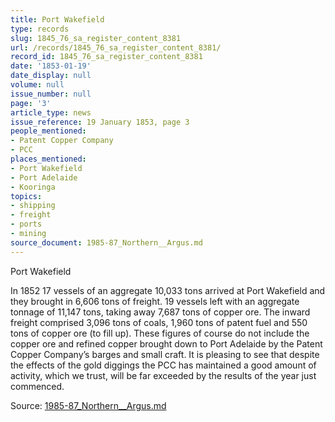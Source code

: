 ```yaml
---
title: Port Wakefield
type: records
slug: 1845_76_sa_register_content_8381
url: /records/1845_76_sa_register_content_8381/
record_id: 1845_76_sa_register_content_8381
date: '1853-01-19'
date_display: null
volume: null
issue_number: null
page: '3'
article_type: news
issue_reference: 19 January 1853, page 3
people_mentioned:
- Patent Copper Company
- PCC
places_mentioned:
- Port Wakefield
- Port Adelaide
- Kooringa
topics:
- shipping
- freight
- ports
- mining
source_document: 1985-87_Northern__Argus.md
---
```


Port Wakefield

In 1852 17 vessels of an aggregate 10,033 tons arrived at Port Wakefield and they brought in 6,606 tons of freight.  19 vessels left with an aggregate tonnage of 11,147 tons, taking away 7,687 tons of copper ore.  The inward freight comprised 3,096 tons of coals, 1,960 tons of patent fuel and 550 tons of copper ore (to fill up).  These figures of course do not include the copper ore and refined copper brought down to Port Adelaide by the Patent Copper Company’s barges and small craft.  It is pleasing to see that despite the effects of the gold diggings the PCC has maintained a good amount of activity, which we trust, will be far exceeded by the results of the year just commenced.

Source: [1985-87_Northern__Argus.md](/downloads/markdown/1985-87_Northern__Argus.md)
